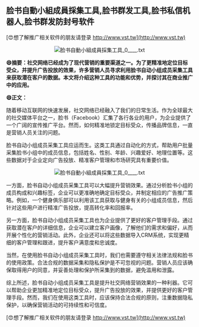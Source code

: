 ## **脸书自動小組成員採集工具,脸书群发工具,脸书私信机器人,脸书群发防封号软件**

[😍想了解推广相关软件的朋友请登录 http://www.vst.tw](http://www.vst.tw)

 <center><img src="https://vst.tw/MP4/tuiguang/png/3.png" alt="脸书自動小組成員採集工具_0____.txt"></center>

**😄摘要：社交网络已经成为了现代营销的重要渠道之一。为了更精准地定位目标受众，并提升广告投放的效果，许多营销人员寻求利用脸书自动小组成员采集工具来获取潜在客户的数据。本文将介绍这种工具的功能和优势，并探讨其在商业推广中的应用。**

**😄正文：**

随着移动互联网的快速发展，社交网络已经融入了我们的日常生活。作为全球最大的社交媒体平台之一，脸书（Facebook）汇集了各行各业的用户，为企业提供了一个广阔的宣传推广平台。然而，如何精准地锁定目标受众，传播品牌信息，一直是营销人员关注的问题。

脸书自动小组成员采集工具应运而生。这类工具通过自动化的方式，帮助用户批量采集脸书小组中的成员信息，包括姓名、性别、年龄、兴趣爱好、地理位置等。这些数据对于企业定向广告投放、精准客户管理和市场研究具有重要价值。

 <center><img src="https://vst.tw/MP4/tuiguang/png/1.png" alt="脸书自動小組成員採集工具_0____.txt"></center>

一方面，脸书自动小组成员采集工具可以大幅提升营销效果。通过分析脸书小组的成员构成和兴趣标签，企业可以更准确地确定目标受众，并制定相应的广告推广策略。例如，一个健身俱乐部可以利用该工具获取与健身有关的小组成员信息，然后针对这些用户进行精准广告投放，提高转化率和回报率。

另一方面，脸书自动小组成员采集工具也为企业提供了更好的客户管理手段。通过获取潜在客户的详细信息，企业可以建立客户画像，了解他们的需求和偏好，从而开展个性化的营销活动。此外，企业还可以将这些数据导入CRM系统，实现更精细的客户管理和跟进，提升客户满意度和忠诚度。

当然，在使用脸书自动小组成员采集工具时，我们也需要遵守相关法律法规和脸书的使用政策。合法合规的数据采集和隐私保护是不可忽视的问题。营销人员应该确保取得用户的同意，并妥善处理和保护所采集到的数据，避免滥用和泄露。

综上所述，脸书自动小组成员采集工具是提升社交网络营销效果的一种利器。它可以帮助企业更加精准地定位目标受众，提升广告投放的效果，并提供更好的客户管理手段。然而，我们在使用这类工具时，应该保持合法合规的原则，注重数据隐私保护，以确保营销活动的可持续性和可信度。

[😍想了解推广相关软件的朋友请登录 http://www.vst.tw](http://www.vst.tw)



